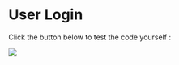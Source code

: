 # User Login

Click the button below to test the code yourself :

<a href="https://replit.com/@NirajKumar124/UserLogin"  target="_blank">
  <img src="https://img.shields.io/badge/Click Here-blue?style=for-the-badge" alt=" ">
</a>
